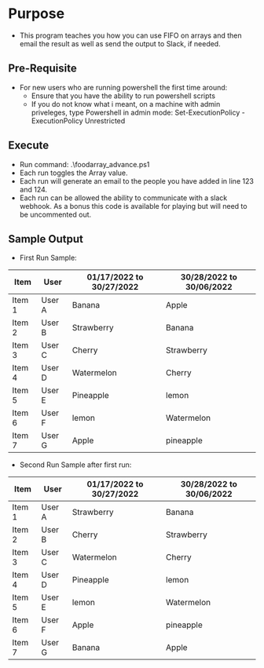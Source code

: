# Purpose

- This program teaches you how you can use FIFO on arrays and then email the result as well as send the output to Slack, if needed.

## Pre-Requisite

- For new users who are running powershell the first time around:
	- Ensure that you have the ability to run powershell scripts
	- If you do not know what i meant, on a machine with admin priveleges, type Powershell in admin mode: Set-ExecutionPolicy -ExecutionPolicy Unrestricted

## Execute
- Run command: .\foodarray_advance.ps1
- Each run toggles the Array value.
- Each run will generate an email to the people you have added in line 123 and 124.
- Each run can be allowed the ability to communicate with a slack webhook. As a bonus this code is available for playing but will need to be uncommented out.

## Sample Output
- First Run Sample:

| Item  | User | 01/17/2022 to 30/27/2022 | 30/28/2022 to 30/06/2022 |
| ------------- | ------------- | ------------- | ------------- |
| Item 1  | User A  | Banana | Apple |
| Item 2  | User B  | Strawberry | Banana  |
| Item 3  | User C  | Cherry | Strawberry  |
| Item 4  | User D  | Watermelon  | Cherry  |
| Item 5  | User E  | Pineapple | lemon  |
| Item 6  | User F  | lemon | Watermelon  |
| Item 7  | User G  | Apple  | pineapple  |


- Second Run Sample after first run:

| Item  | User | 01/17/2022 to 30/27/2022 | 30/28/2022 to 30/06/2022 |
| ------------- | ------------- | ------------- | ------------- |
| Item 1  | User A  | Strawberry | Banana |
| Item 2  | User B  | Cherry | Strawberry  |
| Item 3  | User C  | Watermelon| Cherry  |
| Item 4  | User D  | Pineapple  |  lemon |
| Item 5  | User E  | lemon | Watermelon  |
| Item 6  | User F  |  Apple | pineapple |
| Item 7  | User G  | Banana  | Apple  |
	 
